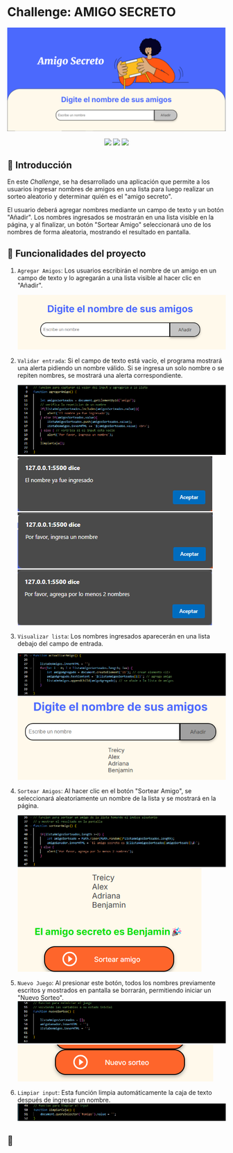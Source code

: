 # Challenge: AMIGO SECRETO

[![Amigo Secreto imagen](assets/foto_amigo_secreto.JPG)](http://127.0.0.1:5500/index.html)

<p align="center">
  <img src="https://img.shields.io/badge/license-Alura-green">
  <img src="https://img.shields.io/badge/status-en_desarrollo-yellow">
  <img src="https://img.shields.io/badge/release_date-marzo-blue">
</p>
   
## 📌 Introducción
En este *Challenge*, se ha desarrollado una aplicación que permite a los usuarios ingresar nombres de amigos en una lista para luego realizar un sorteo aleatorio y determinar quién es el "amigo secreto".

El usuario deberá agregar nombres mediante un campo de texto y un botón "Añadir". Los nombres ingresados se mostrarán en una lista visible en la página, y al finalizar, un botón "Sortear Amigo" seleccionará uno de los nombres de forma aleatoria, mostrando el resultado en pantalla.

## :hammer: Funcionalidades del proyecto

1. `Agregar Amigos`: Los usuarios escribirán el nombre de un amigo en un campo de texto y lo agregarán a una lista visible al hacer clic en "Añadir".

   ![imagen agregar amigos](assets/imagen1.png)

   
2. `Validar entrada`: Si el campo de texto está vacío, el programa mostrará una alerta pidiendo un nombre válido. Si se ingresa un solo nombre o se repiten nombres, se mostrará una alerta correspondiente.
   
   ![imagen agregar amigos](assets/captura_1.png)
   ![](assets/otro1.png)
   ![](assets/otro2.png)
   ![](assets/otro3.png)

   
3. `Visualizar lista`: Los nombres ingresados aparecerán en una lista debajo del campo de entrada.
   
   ![imagen agregar amigos](assets/captura_2.png)
   ![imagen agregar amigos](assets/imagen2.png)

   
4. `Sortear Amigos`: Al hacer clic en el botón "Sortear Amigo", se seleccionará aleatoriamente un nombre de la lista y se mostrará en la página.

   ![imagen agregar amigos](assets/captura_3.png)
   ![imagen](assets/imagen3.png)

   
5. `Nuevo Juego`: Al presionar este botón, todos los nombres previamente escritos y mostrados en pantalla se borrarán, permitiendo iniciar un "Nuevo Sorteo".
   ![imagen agregar amigos](assets/captura_5.png)
   ![imagen sortear amigos](assets/imagen4.png)


6. `Limpiar input`: Esta función limpia automáticamente la caja de texto después de ingresar un nombre.
   ![imagen agregar amigos](assets/captura_4.png)


## :hammer: 
